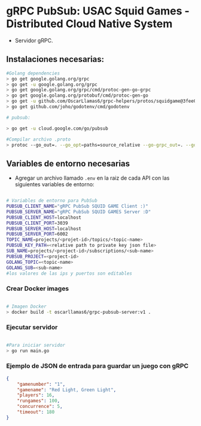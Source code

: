 # gRPC PubSub: USAC Squid Games - Distributed Cloud Native System

- Servidor gRPC. 


## Instalaciones necesarias:

```bash
#Golang dependencies
> go get google.golang.org/grpc
> go get -u google.golang.org/grpc
> go get google.golang.org/grpc/cmd/protoc-gen-go-grpc
> go get google.golang.org/protobuf/cmd/protoc-gen-go
> go get -u github.com/OscarLlamas6/grpc-helpers/protos/squidgame@3fee080cdaf278014e90fde74f6655a8b9513b2f
> go get github.com/joho/godotenv/cmd/godotenv

# pubsub:

> go get -u cloud.google.com/go/pubsub

#Compilar archivo .proto
> protoc --go_out=. --go_opt=paths=source_relative --go-grpc_out=. --go-grpc_opt=paths=source_relative <.proto filename path>
```

## Variables de entorno necesarias

- Agregar un archivo llamado `.env` en la raiz de cada API con las siguientes variables de entorno:

```bash

# Variables de entorno para PubSub
PUBSUB_CLIENT_NAME="gRPC PubSub SQUID GAME Client :)"
PUBSUB_SERVER_NAME="gRPC PubSub SQUID GAMES Server :D"
PUBSUB_CLIENT_HOST=localhost
PUBSUB_CLIENT_PORT=3039
PUBSUB_SERVER_HOST=localhost
PUBSUB_SERVER_PORT=6002
TOPIC_NAME=projects/<projet-id>/topics/<topic-name>
PUBSUB_KEY_PATH=<relative path to private key json file>
SUB_NAME=projects/<project-id>/subscriptions/<sub-name>
PUBSUB_PROJECT=<project-id>
GOLANG_TOPIC=<topic-name>
GOLANG_SUB=<sub-name>
#los valores de las ips y puertos son editables

```

### Crear Docker images

```bash

# Imagen Docker
> docker build -t oscarllamas6/grpc-pubsub-server:v1 .


```

### Ejecutar servidor

```bash

#Para iniciar servidor
> go run main.go
```


### Ejemplo de JSON de entrada para guardar un juego con gRPC

```json
{
    "gamenumber": "1",
    "gamename": "Red Light, Green Light",
    "players": 16,
    "rungames": 100,
    "concurrence": 5,
    "timeout": 180
}
```